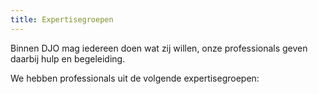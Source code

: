 ```yaml
---
title: Expertisegroepen
---
```


Binnen DJO mag iedereen doen wat zij willen, onze professionals geven daarbij hulp en begeleiding. 

We hebben professionals uit de volgende expertisegroepen: